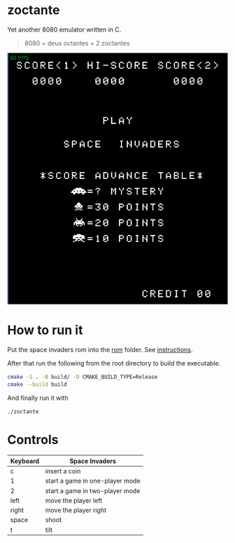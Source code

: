 # zoctante

Yet another 8080 emulator written in C.

> 8080 = deux octantes = 2 zoctantes

![main screen screenshot](./space-invaders.png)

# How to run it

Put the space invaders rom into the [rom](./roms/) folder. See [instructions](./roms/README.md).

After that run the following from the root directory to build the executable.
```bash
cmake -S . -B build/ -D CMAKE_BUILD_TYPE=Release
cmake --build build
```
And finally run it with
```bash
./zoctante
```

# Controls

| Keyboard | Space Invaders                                 |
| -------- | ---------------------------------------------- |
| c        | insert a coin                                  |
| 1        | start a game in one-player mode                |
| 2        | start a game in two-player mode                |
| left     | move the player left                           |
| right    | move the player right                          |
| space    | shoot                                          |
| t        | tilt                                           |
